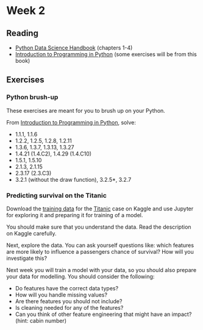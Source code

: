# Week 2
## Reading
- [Python Data Science Handbook](https://jakevdp.github.io/PythonDataScienceHandbook/) (chapters 1-4)
- [Introduction to Programming in Python](https://introcs.cs.princeton.edu/python/home/) (some exercises will be from this book)

## Exercises
### Python brush-up
These exercises are meant for you to brush up on your Python.

From [Introduction to Programming in Python](https://introcs.cs.princeton.edu/python/home/), solve:

- 1.1.1, 1.1.6
- 1.2.2, 1.2.5, 1.2.8, 1.2.11
- 1.3.6, 1.3.7, 1.3.13, 1.3.27
- 1.4.21 (1.4.C2), 1.4.29 (1.4.C10)
- 1.5.1, 1.5.10
- 2.1.3, 2.1.15
- 2.3.17 (2.3.C3)
- 3.2.1 (without the draw function), 3.2.5*, 3.2.7

### Predicting survival on the Titanic
Download the [training data](https://github.com/patrickcording/02807-comp-tools/blob/master/docker/work/data/titanic_train.csv) for the [Titanic](https://www.kaggle.com/c/titanic/overview) case on Kaggle and use Jupyter for exploring it and preparing it for training of a model. 

You should make sure that you understand the data. Read the description on Kaggle carefully. 

Next, explore the data. You can ask yourself questions like: which features are more likely to influence a passengers chance of survival? How will you investigate this?  

Next week you will train a model with your data, so you should also prepare your data for modelling. You should consider the following:
- Do features have the correct data types?
- How will you handle missing values?
- Are there features you should not include?
- Is cleaning needed for any of the features?
- Can you think of other feature engineering that might have an impact? (hint: cabin number)

